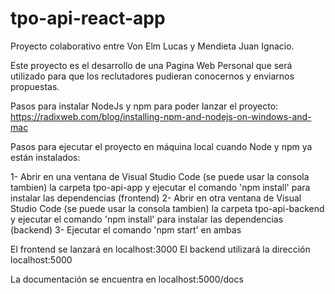 # tpo-api-react-app

Proyecto colaborativo entre Von Elm Lucas y Mendieta Juan Ignacio.

Este proyecto es el desarrollo de una Pagina Web Personal que será utilizado para que los reclutadores pudieran conocernos y enviarnos propuestas.

Pasos para instalar NodeJs y npm para poder lanzar el proyecto:
https://radixweb.com/blog/installing-npm-and-nodejs-on-windows-and-mac

Pasos para ejecutar el proyecto en máquina local cuando Node y npm ya están instalados:

1- Abrir en una ventana de Visual Studio Code (se puede usar la consola tambien) la carpeta tpo-api-app y ejecutar el comando 'npm install' para instalar las dependencias (frontend)
2- Abrir en otra ventana de Visual Studio Code (se puede usar la consola tambien) la carpeta tpo-api-backend y ejecutar el comando 'npm install' para instalar las dependencias (backend)
3- Ejecutar el comando 'npm start' en ambas

El frontend se lanzará en localhost:3000
El backend utilizará la dirección localhost:5000

La documentación se encuentra en localhost:5000/docs
